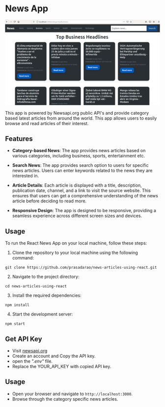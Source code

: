 # News App

![](https://github.com/prasadarao/news-articles-using-react/blob/main/src/images/sample.png)

This app is powered by Newsapi.org public API's and provide category based latest articles from around the world. This app allows users to easily browse and read articles of their interest.


## Features

- **Category-based News**: The app provides news articles based on various categories, including business, sports, entertainment etc.

- **Search News**: The app provides search option to users for specific news articles. Users can enter keywords related to the news they are interested in.

- **Article Details**: Each article is displayed with a title, description, publication date, channel, and a link to visit the source website. This ensures that users can get a comprehensive understanding of the news article before deciding to read more.

- **Responsive Design**: The app is designed to be responsive, providing a seamless experience across different screen sizes and devices.


## Usage

To run the React News App on your local machine, follow these steps:

1. Clone the repository to your local machine using the following command:

```
git clone https://github.com/prasadarao/news-articles-using-react.git
```

2. Navigate to the project directory:

```
cd news-articles-using-react
```

3. Install the required dependencies:

```
npm install
```

4. Start the development server:

```
npm start
```

## Get API Key
- Visit [newsapi.org](https://newsapi.org/)
- Create an account and Copy the API key.
- open the *".env"* file.
- Replace the YOUR_API_KEY with copied API key.

## Usage
- Open your browser and navigate to `http://localhost:3000`.
- Browse through the category specific news articles.